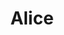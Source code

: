 ---
title: Alice
artigo: a
picture: /images/a/ALice.jpg
background: /images/fundos/compose.jpg
style: style-vermelho2
description: Significado do nome Alice
full-description: Olha que curioso, de origem Germânica,  o nome Alice é uma derivação de versões diminutivas  do nome Adelaide, utilizadas pelos franceses.  O significado remete a alguém de qualidade nobre!  Não por acaso, toda Alice tem lá seus ares de princesa! Não é mesmo?!
---